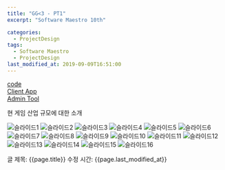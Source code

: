 ```yaml
---
title: "GG<3 - PT1"
excerpt: "Software Maestro 10th"

categories:
  - ProjectDesign
tags:
  - Software Maestro
  - ProjectDesign
last_modified_at: 2019-09-09T16:51:00
---
```


[code](https://github.com/ahg223/DeepLeague_Data_Creator)    
[Client App](https://www.youtube.com/watch?v=vUgf9LGOL6A&feature=youtu.be)  
[Admin Tool](https://youtu.be/GcgeBZFil3s)  
  

현 게임 산업 규모에 대한 소개   

![슬라이드1](https://user-images.githubusercontent.com/34998051/68084954-f4542380-fe7e-11e9-9597-8ce6d3370485.png)
![슬라이드2](https://user-images.githubusercontent.com/34998051/68084955-f4542380-fe7e-11e9-89cd-d44e0adbefc5.png)
![슬라이드3](https://user-images.githubusercontent.com/34998051/68084956-f4ecba00-fe7e-11e9-8c0d-497941eb8578.png)
![슬라이드4](https://user-images.githubusercontent.com/34998051/68084957-f4ecba00-fe7e-11e9-9f0f-07df0bb866dd.png)
![슬라이드5](https://user-images.githubusercontent.com/34998051/68084958-f4ecba00-fe7e-11e9-9cfa-ee571b48aeff.png)
![슬라이드6](https://user-images.githubusercontent.com/34998051/68084959-f5855080-fe7e-11e9-8110-d2067e16e399.png)
![슬라이드7](https://user-images.githubusercontent.com/34998051/68084960-f5855080-fe7e-11e9-9550-dc3d401b2c77.png)
![슬라이드8](https://user-images.githubusercontent.com/34998051/68084961-f5855080-fe7e-11e9-9267-c0c0b6d895ed.png)
![슬라이드9](https://user-images.githubusercontent.com/34998051/68084962-f61de700-fe7e-11e9-9869-388e0a8fd812.png)
![슬라이드10](https://user-images.githubusercontent.com/34998051/68084963-f61de700-fe7e-11e9-9811-18f26ccba37b.png)
![슬라이드11](https://user-images.githubusercontent.com/34998051/68084964-f61de700-fe7e-11e9-9d39-b2a8fadf3b6a.png)
![슬라이드12](https://user-images.githubusercontent.com/34998051/68084965-f61de700-fe7e-11e9-817c-d8c00b4cfbe1.png)
![슬라이드13](https://user-images.githubusercontent.com/34998051/68084966-f6b67d80-fe7e-11e9-8e64-0ce268481a43.png)
![슬라이드14](https://user-images.githubusercontent.com/34998051/68084967-f6b67d80-fe7e-11e9-95c1-1e6491e503e5.png)
![슬라이드15](https://user-images.githubusercontent.com/34998051/68084968-f6b67d80-fe7e-11e9-8120-8ebb06632b54.png)
![슬라이드16](https://user-images.githubusercontent.com/34998051/68084969-f6b67d80-fe7e-11e9-8a04-d92b75998fba.png)

글 제목: {{page.title}}
수정 시간: {{page.last_modified_at}}
